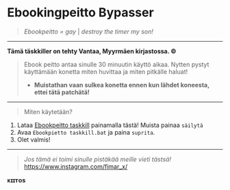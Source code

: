 # Ebookingpeitto Bypasser
>*Ebookpeitto = gay* | *destroy the timer my son!*
_________________
**Tämä täskkiller on tehty Vantaa, Myyrmäen kirjastossa. ©**
>Ebook peitto antaa sinulle 30 minuutin käyttö aikaa. Nytten pystyt käyttämään konetta miten huvittaa ja miten pitkälle haluat! 
>- **Muistathan vaan sulkea konetta ennen kun lähdet koneesta, ettei tätä patchätä!**
_________________
>Miten käytetään?
1. Lataa [Ebookpeitto taskkill](https://github.com/ZaResX/Ebookingpeitto_bypasser/releases/download/1.00/Ebookpeitto.Taskill.bat) painamalla tästä! Muista painaa `säilytä`
2. Avaa `Ebookpietto taskkill.bat` ja paina `suprita`.
3. Olet valmis!
_________________
>*Jos tämä ei toimi sinulle pistäkää meille vieti tästsä!*
https://www.instagram.com/fimar_x/

**ᴋɪɪᴛᴏs**
